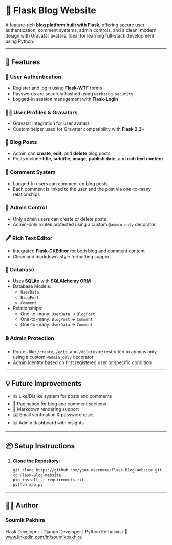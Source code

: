 # 📝 Flask Blog Website

A feature-rich **blog platform built with Flask**, offering secure user authentication, comment systems, admin controls, and a clean, modern design with Gravatar avatars. Ideal for learning full-stack development using Python.

---

## 🚀 Features

### 🔐 User Authentication
- Register and login using **Flask-WTF** forms
- Passwords are securely hashed using `werkzeug.security`
- Logged-in session management with **Flask-Login**

### 🧑‍💻 User Profiles & Gravatars
- Gravatar integration for user avatars
- Custom helper used for Gravatar compatibility with **Flask 2.3+**

### 📝 Blog Posts
- Admin can **create**, **edit**, and **delete** blog posts
- Posts include **title**, **subtitle**, **image**, **publish date**, and **rich text content**

### 💬 Comment System
- Logged-in users can comment on blog posts
- Each comment is linked to the user and the post via one-to-many relationships

### 🧠 Admin Control
- Only admin users can create or delete posts
- Admin-only routes protected using a custom `@admin_only` decorator

### 🖋️ Rich Text Editor
- Integrated **Flask-CKEditor** for both blog and comment content
- Clean and markdown-style formatting support

### 💾 Database
- Uses **SQLite** with **SQLAlchemy ORM**
- Database Models:
  - `UserData`
  - `BlogPost`
  - `Comment`
- Relationships:
  - One-to-many: `UserData` → `BlogPost`
  - One-to-many: `BlogPost` → `Comment`
  - One-to-many: `UserData` → `Comment`

### 🔒 Admin Protection
- Routes like `/create`, `/edit`, and `/delete` are restricted to admins only using a custom `@admin_only` decorator
- Admin identity based on first registered user or specific condition

---

## 💡 Future Improvements

- 👍 Like/Dislike system for posts and comments  
- 📄 Pagination for blog and comment sections  
- 📝 Markdown rendering support  
- ✉️ Email verification & password reset  
- 📊 Admin dashboard with insights

---

## 📦 Setup Instructions

1. **Clone the Repository**:
   ```bash
   git clone https://github.com/your-username/Flask-Blog-Website.git
   cd Flask-Blog-Website
   pip install -r requirements.txt
   python app.py

---

## 🧑‍💻 Author

### Soumik Pakhira
Flask Developer | Django Developer | Python Enthusiast
🔗 www.linkedin.com/in/soumikpakhira




  

